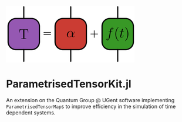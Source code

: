 ![ParametrisedTensorKit logo](https://github.com/VictorVanthilt/ParametrisedTensorKit.jl/blob/main/logo.svg?raw=true)
# ParametrisedTensorKit.jl
An extension on the Quantum Group @ UGent software implementing `ParametrisedTensorMap`s to improve efficiency in the simulation of time dependent systems.
